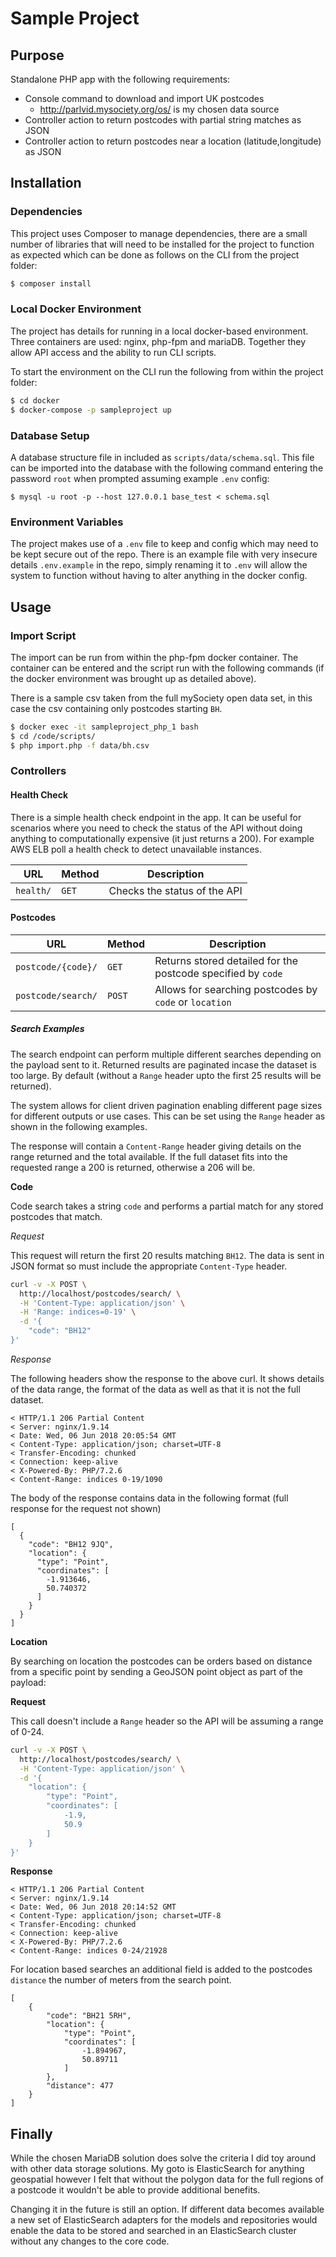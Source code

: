 # Sample Project

## Purpose

Standalone PHP app with the following requirements:

+ Console command to download and import UK postcodes
    + http://parlvid.mysociety.org/os/ is my chosen data source
+ Controller action to return postcodes with partial string matches as JSON
+ Controller action to return postcodes near a location (latitude,longitude) as JSON

## Installation

### Dependencies

This project uses Composer to manage dependencies, there are a small number of libraries that will need to be installed for the project to function as expected which can be done as follows on the CLI from the project folder:

```sh
$ composer install
```

### Local Docker Environment

The project has details for running in a local docker-based environment. Three containers are used: nginx, php-fpm and mariaDB. Together they allow API access and the ability to run CLI scripts.

To start the environment on the CLI run the following from within the project folder:

```sh
$ cd docker
$ docker-compose -p sampleproject up
``` 

### Database Setup

A database structure file in included as `scripts/data/schema.sql`. This file can be imported into the database with the following command entering the password `root` when prompted assuming example `.env` config:

```
$ mysql -u root -p --host 127.0.0.1 base_test < schema.sql
```


### Environment Variables

The project makes use of a `.env` file to keep and config which may need to be kept secure out of the repo. There is an example file with very insecure details `.env.example` in the repo, simply renaming it to `.env` will allow the system to function without having to alter anything in the docker config.

## Usage

### Import Script

The import can be run from within the php-fpm docker container. The container can be entered and the script run with the following commands (if the docker environment was brought up as detailed above).

There is a sample csv taken from the full mySociety open data set, in this case the csv containing only postcodes starting `BH`.

```sh
$ docker exec -it sampleproject_php_1 bash
$ cd /code/scripts/
$ php import.php -f data/bh.csv
```

### Controllers

#### Health Check

There is a simple health check endpoint in the app. It can be useful for scenarios where you need to check the status of the API without doing anything to computationally expensive (it just returns a 200). For example AWS ELB poll a health check to detect unavailable instances.

| URL  | Method| Description|
| ------------- | ------------- | ------------- |
| `health/`  | `GET`  | Checks the status of the API  |

#### Postcodes

| URL  | Method| Description|
| ------------- | ------------- | ------------- |
| `postcode/{code}/`  | `GET`  | Returns stored detailed for the postcode specified by `code`  |
| `postcode/search/`  | `POST`  | Allows for searching postcodes by `code` or `location`  |

##### Search Examples

The search endpoint can perform multiple different searches depending on the payload sent to it. Returned results are paginated incase the dataset is too large. By default (without a `Range` header upto the first 25 results will be returned).
                                                                                                 
The system allows for client driven pagination enabling different page sizes for different outputs or use cases. This can be set using the `Range` header as shown in the following examples.

The response will contain a `Content-Range` header giving details on the range returned and the total available. If the full dataset fits into the requested range a 200 is returned, otherwise a 206 will be.

**Code**

Code search takes a string `code` and performs a partial match for any stored postcodes that match. 

*Request*

This request will return the first 20 results matching `BH12`. The data is sent in JSON format so must include the appropriate `Content-Type` header.

```sh
curl -v -X POST \
  http://localhost/postcodes/search/ \
  -H 'Content-Type: application/json' \
  -H 'Range: indices=0-19' \
  -d '{
	"code": "BH12"
}'
```

*Response*

The following headers show the response to the above curl. It shows details of the data range, the format of the data as well as that it is not the full dataset.

```
< HTTP/1.1 206 Partial Content
< Server: nginx/1.9.14
< Date: Wed, 06 Jun 2018 20:05:54 GMT
< Content-Type: application/json; charset=UTF-8
< Transfer-Encoding: chunked
< Connection: keep-alive
< X-Powered-By: PHP/7.2.6
< Content-Range: indices 0-19/1090
```

The body of the response contains data in the following format (full response for the request not shown)
```
[
  {
    "code": "BH12 9JQ",
    "location": {
      "type": "Point",
      "coordinates": [
        -1.913646,
        50.740372
      ]
    }
  }
]
```

**Location**

By searching on location the postcodes can be orders based on distance from a specific point by sending a GeoJSON point object as part of the payload:

**Request**

This call doesn't include a `Range` header so the API will be assuming a range of 0-24.

```sh
curl -v -X POST \
  http://localhost/postcodes/search/ \
  -H 'Content-Type: application/json' \
  -d '{
	"location": {
        "type": "Point",
        "coordinates": [
            -1.9,
            50.9
        ]
    }
}'
```

**Response**

```
< HTTP/1.1 206 Partial Content
< Server: nginx/1.9.14
< Date: Wed, 06 Jun 2018 20:14:52 GMT
< Content-Type: application/json; charset=UTF-8
< Transfer-Encoding: chunked
< Connection: keep-alive
< X-Powered-By: PHP/7.2.6
< Content-Range: indices 0-24/21928
```

For location based searches an additional field is added to the postcodes `distance` the number of meters from the search point.

```
[
    {
        "code": "BH21 5RH",
        "location": {
            "type": "Point",
            "coordinates": [
                -1.894967,
                50.89711
            ]
        },
        "distance": 477
    }
]
```


## Finally

While the chosen MariaDB solution does solve the criteria I did toy around with other data storage solutions. My goto is ElasticSearch for anything geospatial however I felt that without the polygon data for the full regions of a postcode it wouldn't be able to provide additional benefits.

Changing it in the future is still an option. If different data becomes available a new set of ElasticSearch adapters for the models and repositories would enable the data to be stored and searched in an ElasticSearch cluster without any changes to the core code.
